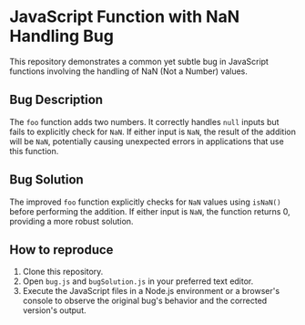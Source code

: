 # JavaScript Function with NaN Handling Bug

This repository demonstrates a common yet subtle bug in JavaScript functions involving the handling of NaN (Not a Number) values.

## Bug Description
The `foo` function adds two numbers.  It correctly handles `null` inputs but fails to explicitly check for `NaN`. If either input is `NaN`, the result of the addition will be `NaN`, potentially causing unexpected errors in applications that use this function.

## Bug Solution
The improved `foo` function explicitly checks for `NaN` values using `isNaN()` before performing the addition.  If either input is `NaN`, the function returns 0, providing a more robust solution.

## How to reproduce
1. Clone this repository.
2. Open `bug.js` and `bugSolution.js` in your preferred text editor.
3. Execute the JavaScript files in a Node.js environment or a browser's console to observe the original bug's behavior and the corrected version's output.